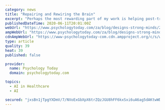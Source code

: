 ```yaml
---
category: news
title: "Repairing and Rewiring the Brain"
excerpt: "Perhaps the most rewarding part of my work is helping post-traumatic brain injury clients to regain mastery of skills they thought were lost forever. Many of you may be familiar with this aspect of my work from Clark Elliott’s book,"
publishedDateTime: 2020-06-11T20:01:00Z
webUrl: "https://www.psychologytoday.com/za/blog/designs-strong-minds/202006/repairing-and-rewiring-the-brain"
ampWebUrl: "https://www.psychologytoday.com/za/blog/designs-strong-minds/202006/repairing-and-rewiring-the-brain?amp"
cdnAmpWebUrl: "https://www-psychologytoday-com.cdn.ampproject.org/c/s/www.psychologytoday.com/za/blog/designs-strong-minds/202006/repairing-and-rewiring-the-brain?amp"
type: article
quality: 39
heat: 39
published: false

provider:
  name: Psychology Today
  domain: psychologytoday.com

topics:
  - AI in Healthcare
  - AI

secured: "jxsBn1jTpgYXDmV/7/NVoExGbXpX6trZQzJGU8hFF6kxSxi6uA6ag5dAKtwWDMWrGx3SAsot4ZmhWIdNARcwTGkEmNVQhGBkPUc2yG7j/C5nzYCB2zx5Ufr1NYSthZb8SMOzVuSS/vQZWi8je/7jch+p67Exhyv7NoElnZfYJlF3UKajoZ/+Eih6lpkoPPkITVMQzN4zpWKf7bCkIjwmcQXtq+ul8rW6pjrcpuybNeSMVqaAqifk0BhQ/IhwtZ5rvohZegnyXX6ugG7HGJkpsXotZA+XYOI1vUMor5IWktUNTUork4Q2AfrH6dQddkrN3bVM1RAhVTR5dLKlpyAG9Q==;wHZB1V3O7f426jJXNeyU3w=="
---
```


